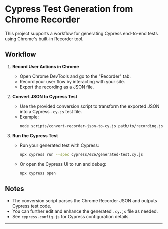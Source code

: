 # Cypress Test Generation from Chrome Recorder

This project supports a workflow for generating Cypress end-to-end tests using Chrome's built-in Recorder tool.

## Workflow

1. **Record User Actions in Chrome**
   - Open Chrome DevTools and go to the "Recorder" tab.
   - Record your user flow by interacting with your site.
   - Export the recording as a JSON file.

2. **Convert JSON to Cypress Test**
   - Use the provided conversion script to transform the exported JSON into a Cypress `.cy.js` test file.
   - Example:
     ```sh
     node scripts/convert-recorder-json-to-cy.js path/to/recording.json > cypress/e2e/generated-test.cy.js
     ```

3. **Run the Cypress Test**
   - Run your generated test with Cypress:
     ```sh
     npx cypress run --spec cypress/e2e/generated-test.cy.js
     ```
   - Or open the Cypress UI to run and debug:
     ```sh
     npx cypress open
     ```

## Notes

- The conversion script parses the Chrome Recorder JSON and outputs Cypress test code.
- You can further edit and enhance the generated `.cy.js` file as needed.
- See `cypress.config.js` for Cypress configuration details.

---
